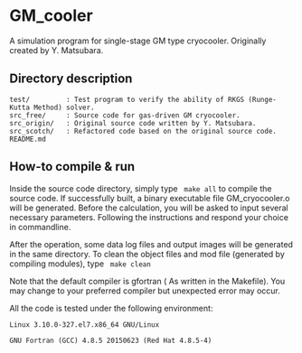 # GM_cooler

A simulation program for single-stage GM type cryocooler. Originally created by Y. Matsubara.

## Directory description
```
test/         : Test program to verify the ability of RKGS (Runge-Kutta Method) solver.
src_free/     : Source code for gas-driven GM cryocooler.
src_origin/   : Original source code written by Y. Matsubara.
src_scotch/   : Refactored code based on the original source code.
README.md
```
## How-to compile & run

Inside the source code directory, simply type
``` make all```
to compile the source code. If successfully built, a binary executable file GM_cryocooler.o will be generated.
Before the calculation, you will be asked to input several necessary parameters. Following the instructions
and respond your choice in commandline.

After the operation, some data log files and output images will be generated in the same directory.
To clean the object files and mod file (generated by compiling modules), type
``` make clean```

Note that the default compiler is gfortran ( As written in the Makefile). You may change to your
preferred compiler but unexpected error may occur.

All the code is tested under the following environment:

```
Linux 3.10.0-327.el7.x86_64 GNU/Linux

GNU Fortran (GCC) 4.8.5 20150623 (Red Hat 4.8.5-4)
```
